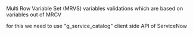Multi Row Variable Set (MRVS) variables validations which are based on variables out of MRCV

for this we need to use "g_service_catalog" client side API of ServiceNow

